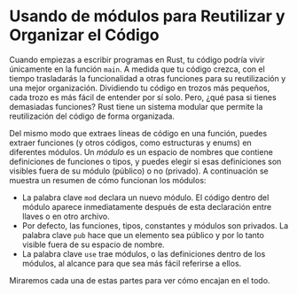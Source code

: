 # Usando de módulos para Reutilizar y Organizar el Código

Cuando empiezas a escribir programas en Rust, tu código podría vivir únicamente en la
función `main`. A medida que tu código crezca, con el tiempo trasladarás la funcionalidad a otras
funciones para su reutilización y una mejor organización. Dividiendo tu código en 
trozos más pequeños, cada trozo es más fácil de entender por sí solo. Pero, ¿qué pasa 
si tienes demasiadas funciones? Rust tiene un sistema modular que permite la reutilización
del código de forma organizada.

Del mismo modo que extraes líneas de código en una función, puedes extraer
funciones (y otros códigos, como estructuras y enums) en diferentes módulos. Un 
*módulo* es un espacio de nombres que contiene definiciones de funciones o tipos, y
puedes elegir si esas definiciones son visibles fuera de su módulo
(público) o no (privado). A continuación se muestra un resumen de cómo funcionan los módulos:

* La palabra clave `mod` declara un nuevo módulo. El código dentro del módulo aparece
  inmediatamente después de esta declaración entre llaves o en otro archivo.
* Por defecto, las funciones, tipos, constantes y módulos son privados. La palabra clave
  `pub` hace que un elemento sea público y por lo tanto visible fuera de su espacio de nombre.
* La palabra clave `use` trae módulos, o las definiciones dentro de los módulos, al 
  alcance para que sea más fácil referirse a ellos.

Miraremos cada una de estas partes para ver cómo encajan en el todo.
